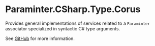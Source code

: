 # Paraminter.CSharp.Type.Corus

Provides general implementations of services related to a `Paraminter` associator specialized in syntactic C# type arguments.

See [GitHub](https://github.com/Paraminter/Paraminter.CSharp.Type.Corus) for more information.